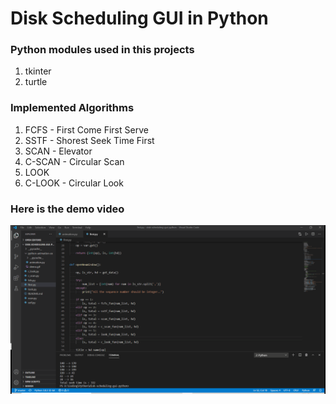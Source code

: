 # Disk Scheduling GUI in Python

### Python modules used in this projects 
1. tkinter
2. turtle

### Implemented Algorithms
1. FCFS - First Come First Serve
2. SSTF - Shorest Seek Time First
3. SCAN - Elevator
4. C-SCAN - Circular Scan
5. LOOK
6. C-LOOK - Circular Look

### Here is the demo video

![Demo Video](python-animation-ex/demo_2.gif)
